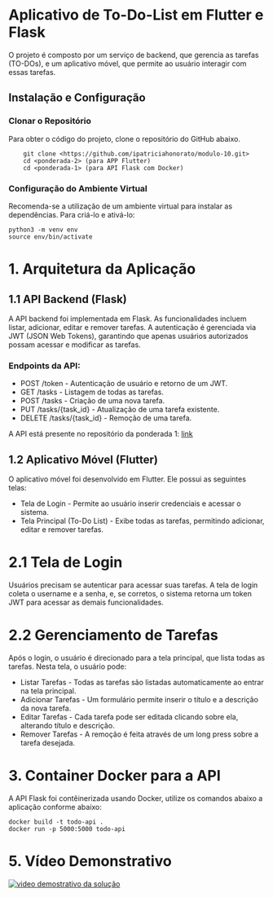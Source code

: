 # Aplicativo de To-Do-List em Flutter e Flask

O projeto é composto por um serviço de backend, que gerencia as tarefas (TO-DOs), e um aplicativo móvel, que permite ao usuário interagir com essas tarefas.

## Instalação e Configuração

### Clonar o Repositório
Para obter o código do projeto, clone o repositório do GitHub abaixo.

        git clone <https://github.com/ipatriciahonorato/modulo-10.git>
	    cd <ponderada-2> (para APP Flutter)
        cd <ponderada-1> (para API Flask com Docker)
### Configuração do Ambiente Virtual
Recomenda-se a utilização de um ambiente virtual para instalar as dependências. Para criá-lo e ativá-lo:

    python3 -m venv env
    source env/bin/activate

# 1. Arquitetura da Aplicação
## 1.1 API Backend (Flask)

A API backend foi implementada em Flask. As funcionalidades incluem listar, adicionar, editar e remover tarefas. A autenticação é gerenciada via JWT (JSON Web Tokens), garantindo que apenas usuários autorizados possam acessar e modificar as tarefas.

### Endpoints da API:

- POST /token - Autenticação de usuário e retorno de um JWT.
- GET /tasks - Listagem de todas as tarefas.
- POST /tasks - Criação de uma nova tarefa.
- PUT /tasks/{task_id} - Atualização de uma tarefa existente.
- DELETE /tasks/{task_id} - Remoção de uma tarefa.

A API está presente no repositório da ponderada 1: [link](https://github.com/ipatriciahonorato/modulo-10/tree/main/Ponderada%201/Flask%20app%20(docker))

## 1.2 Aplicativo Móvel (Flutter)
O aplicativo móvel foi desenvolvido em Flutter. Ele possui as seguintes telas:

- Tela de Login - Permite ao usuário inserir credenciais e acessar o sistema.
- Tela Principal (To-Do List) - Exibe todas as tarefas, permitindo adicionar, editar e remover tarefas.

# 2.1 Tela de Login
Usuários precisam se autenticar para acessar suas tarefas. A tela de login coleta o username e a senha, e, se corretos, o sistema retorna um token JWT para acessar as demais funcionalidades.

# 2.2 Gerenciamento de Tarefas
Após o login, o usuário é direcionado para a tela principal, que lista todas as tarefas. Nesta tela, o usuário pode:

- Listar Tarefas - Todas as tarefas são listadas automaticamente ao entrar na tela principal.
- Adicionar Tarefas - Um formulário permite inserir o título e a descrição da nova tarefa.
- Editar Tarefas - Cada tarefa pode ser editada clicando sobre ela, alterando título e descrição.
- Remover Tarefas - A remoção é feita através de um long press sobre a tarefa desejada.

# 3. Container Docker para a API

A API Flask foi contêinerizada usando Docker, utilize os comandos abaixo a aplicação conforme abaixo:

```
docker build -t todo-api .
docker run -p 5000:5000 todo-api
```

# 5. Vídeo Demonstrativo

[![video demostrativo da solução](https://img.youtube.com/vi/AOzgwANrYy8/0.jpg)](https://www.youtube.com/shorts/AOzgwANrYy8)

